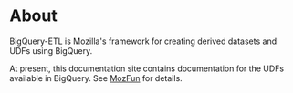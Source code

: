 # About

BigQuery-ETL is Mozilla's framework for creating derived datasets and UDFs using BigQuery.

At present, this documentation site contains documentation for the UDFs available in BigQuery. See [MozFun](https://mozilla.github.io/bigquery-etl/mozfun/about) for details.
